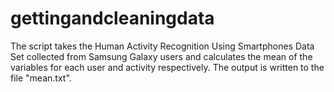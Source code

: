 # gettingandcleaningdata

The script takes the Human Activity Recognition Using Smartphones Data Set collected from Samsung Galaxy users and calculates the mean of the variables for each user and activity respectively. The output is written to the file "mean.txt". 
